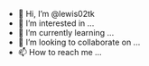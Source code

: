- 👋 Hi, I’m @lewis02tk
- 👀 I’m interested in ...
- 🌱 I’m currently learning ...
- 💞️ I’m looking to collaborate on ...
- 📫 How to reach me ...

<!---
lewis02tk/lewis02tk is a ✨ special ✨ repository because its `README.md` (this file) appears on your GitHub profile.
You can click the Preview link to take a look at your changes.
--->
